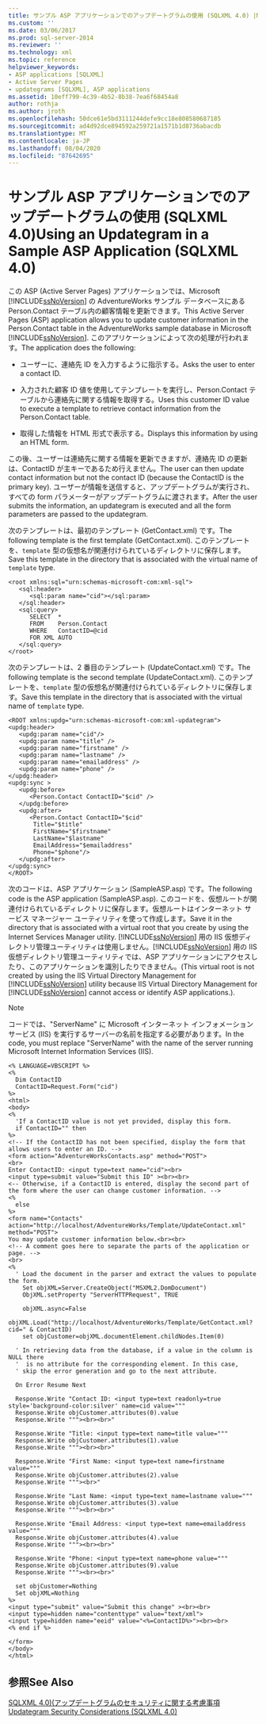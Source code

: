 ```yaml
---
title: サンプル ASP アプリケーションでのアップデートグラムの使用 (SQLXML 4.0) |Microsoft Docs
ms.custom: ''
ms.date: 03/06/2017
ms.prod: sql-server-2014
ms.reviewer: ''
ms.technology: xml
ms.topic: reference
helpviewer_keywords:
- ASP applications [SQLXML]
- Active Server Pages
- updategrams [SQLXML], ASP applications
ms.assetid: 10eff799-4c39-4b52-8b38-7ea6f68454a8
author: rothja
ms.author: jroth
ms.openlocfilehash: 50dce61e5bd3111244defe9cc18e808580687185
ms.sourcegitcommit: ad4d92dce894592a259721a1571b1d8736abacdb
ms.translationtype: MT
ms.contentlocale: ja-JP
ms.lasthandoff: 08/04/2020
ms.locfileid: "87642695"
---
```

# <a name="using-an-updategram-in-a-sample-asp-application-sqlxml-40"></a><span data-ttu-id="13d75-102">サンプル ASP アプリケーションでのアップデートグラムの使用 (SQLXML 4.0)</span><span class="sxs-lookup"><span data-stu-id="13d75-102">Using an Updategram in a Sample ASP Application (SQLXML 4.0)</span></span>
  <span data-ttu-id="13d75-103">この ASP (Active Server Pages) アプリケーションでは、Microsoft [!INCLUDE[ssNoVersion](../../../includes/ssnoversion-md.md)] の AdventureWorks サンプル データベースにある Person.Contact テーブル内の顧客情報を更新できます。</span><span class="sxs-lookup"><span data-stu-id="13d75-103">This Active Server Pages (ASP) application allows you to update customer information in the Person.Contact table in the AdventureWorks sample database in Microsoft [!INCLUDE[ssNoVersion](../../../includes/ssnoversion-md.md)].</span></span> <span data-ttu-id="13d75-104">このアプリケーションによって次の処理が行われます。</span><span class="sxs-lookup"><span data-stu-id="13d75-104">The application does the following:</span></span>  
  
-   <span data-ttu-id="13d75-105">ユーザーに、連絡先 ID を入力するように指示する。</span><span class="sxs-lookup"><span data-stu-id="13d75-105">Asks the user to enter a contact ID.</span></span>  
  
-   <span data-ttu-id="13d75-106">入力された顧客 ID 値を使用してテンプレートを実行し、Person.Contact テーブルから連絡先に関する情報を取得する。</span><span class="sxs-lookup"><span data-stu-id="13d75-106">Uses this customer ID value to execute a template to retrieve contact information from the Person.Contact table.</span></span>  
  
-   <span data-ttu-id="13d75-107">取得した情報を HTML 形式で表示する。</span><span class="sxs-lookup"><span data-stu-id="13d75-107">Displays this information by using an HTML form.</span></span>  
  
 <span data-ttu-id="13d75-108">この後、ユーザーは連絡先に関する情報を更新できますが、連絡先 ID の更新は、ContactID が主キーであるため行えません。</span><span class="sxs-lookup"><span data-stu-id="13d75-108">The user can then update contact information but not the contact ID (because the ContactID is the primary key).</span></span> <span data-ttu-id="13d75-109">ユーザーが情報を送信すると、アップデートグラムが実行され、すべての form パラメーターがアップデートグラムに渡されます。</span><span class="sxs-lookup"><span data-stu-id="13d75-109">After the user submits the information, an updategram is executed and all the form parameters are passed to the updategram.</span></span>  
  
 <span data-ttu-id="13d75-110">次のテンプレートは、最初のテンプレート (GetContact.xml) です。</span><span class="sxs-lookup"><span data-stu-id="13d75-110">The following template is the first template (GetContact.xml).</span></span> <span data-ttu-id="13d75-111">このテンプレートを、`template` 型の仮想名が関連付けられているディレクトリに保存します。</span><span class="sxs-lookup"><span data-stu-id="13d75-111">Save this template in the directory that is associated with the virtual name of `template` type.</span></span>  
  
```  
<root xmlns:sql="urn:schemas-microsoft-com:xml-sql">  
   <sql:header>  
      <sql:param name="cid"></sql:param>  
   </sql:header>  
   <sql:query>  
      SELECT  *   
      FROM    Person.Contact  
      WHERE   ContactID=@cid   
      FOR XML AUTO  
   </sql:query>  
</root>  
```  
  
 <span data-ttu-id="13d75-112">次のテンプレートは、2 番目のテンプレート (UpdateContact.xml) です。</span><span class="sxs-lookup"><span data-stu-id="13d75-112">The following template is the second template (UpdateContact.xml).</span></span> <span data-ttu-id="13d75-113">このテンプレートを、`template` 型の仮想名が関連付けられているディレクトリに保存します。</span><span class="sxs-lookup"><span data-stu-id="13d75-113">Save this template in the directory that is associated with the virtual name of `template` type.</span></span>  
  
```  
<ROOT xmlns:updg="urn:schemas-microsoft-com:xml-updategram">  
<updg:header>  
   <updg:param name="cid"/>  
   <updg:param name="title" />  
   <updg:param name="firstname" />  
   <updg:param name="lastname" />  
   <updg:param name="emailaddress" />  
   <updg:param name="phone" />  
</updg:header>  
<updg:sync >  
   <updg:before>  
      <Person.Contact ContactID="$cid" />   
   </updg:before>  
   <updg:after>  
      <Person.Contact ContactID="$cid"   
       Title="$title"  
       FirstName="$firstname"  
       LastName="$lastname"  
       EmailAddress="$emailaddress"  
       Phone="$phone"/>  
   </updg:after>  
</updg:sync>  
</ROOT>  
```  
  
 <span data-ttu-id="13d75-114">次のコードは、ASP アプリケーション (SampleASP.asp) です。</span><span class="sxs-lookup"><span data-stu-id="13d75-114">The following code is the ASP application (SampleASP.asp).</span></span> <span data-ttu-id="13d75-115">このコードを、仮想ルートが関連付けられているディレクトリに保存します。仮想ルートはインターネット サービス マネージャー ユーティリティを使って作成します。</span><span class="sxs-lookup"><span data-stu-id="13d75-115">Save it in the directory that is associated with a virtual root that you create by using the Internet Services Manager utility.</span></span> <span data-ttu-id="13d75-116">[!INCLUDE[ssNoVersion](../../../includes/ssnoversion-md.md)] 用の IIS 仮想ディレクトリ管理ユーティリティは使用しません。[!INCLUDE[ssNoVersion](../../../includes/ssnoversion-md.md)] 用の IIS 仮想ディレクトリ管理ユーティリティでは、ASP アプリケーションにアクセスしたり、このアプリケーションを識別したりできません。</span><span class="sxs-lookup"><span data-stu-id="13d75-116">(This virtual root is not created by using the IIS Virtual Directory Management for [!INCLUDE[ssNoVersion](../../../includes/ssnoversion-md.md)] utility because IIS Virtual Directory Management for [!INCLUDE[ssNoVersion](../../../includes/ssnoversion-md.md)] cannot access or identify ASP applications.).</span></span>  
  
> [!NOTE]  
>  <span data-ttu-id="13d75-117">コードでは、"ServerName" に Microsoft インターネット インフォメーション サービス (IIS) を実行するサーバーの名前を指定する必要があります。</span><span class="sxs-lookup"><span data-stu-id="13d75-117">In the code, you must replace "ServerName" with the name of the server running Microsoft Internet Information Services (IIS).</span></span>  
  
```  
<% LANGUAGE=VBSCRIPT %>  
<%  
  Dim ContactID  
  ContactID=Request.Form("cid")  
%>  
<html>  
<body>  
<%  
  'If a ContactID value is not yet provided, display this form.  
  if ContactID="" then  
%>  
<!-- If the ContactID has not been specified, display the form that allows users to enter an ID. -->  
<form action="AdventureWorksContacts.asp" method="POST">  
<br>  
Enter ContactID: <input type=text name="cid"><br>  
<input type=submit value="Submit this ID" ><br><br>  
<-- Otherwise, if a ContactID is entered, display the second part of the form where the user can change customer information. -->  
<%  
  else  
%>  
<form name="Contacts" action="http://localhost/AdventureWorks/Template/UpdateContact.xml" method="POST">  
You may update customer information below.<br><br>  
<!-- A comment goes here to separate the parts of the application or page. -->  
<br>  
<%  
  ' Load the document in the parser and extract the values to populate the form.  
    Set objXML=Server.CreateObject("MSXML2.DomDocument")  
    ObjXML.setProperty "ServerHTTPRequest", TRUE  
  
    objXML.async=False  
    objXML.Load("http://localhost/AdventureWorks/Template/GetContact.xml?cid=" & ContactID)  
    set objCustomer=objXML.documentElement.childNodes.Item(0)  
  
  ' In retrieving data from the database, if a value in the column is NULL there  
  '  is no attribute for the corresponding element. In this case,  
  ' skip the error generation and go to the next attribute.  
  
  On Error Resume Next  
  
  Response.Write "Contact ID: <input type=text readonly=true style='background-color:silver' name=cid value="""  
  Response.Write objCustomer.attributes(0).value  
  Response.Write """><br><br>"  
  
  Response.Write "Title: <input type=text name=title value="""  
  Response.Write objCustomer.attributes(1).value  
  Response.Write """><br><br>"  
  
  Response.Write "First Name: <input type=text name=firstname value="""  
  Response.Write objCustomer.attributes(2).value  
  Response.Write """><br>"  
  
  Response.Write "Last Name: <input type=text name=lastname value="""  
  Response.Write objCustomer.attributes(3).value  
  Response.Write """><br><br>"  
  
  Response.Write "Email Address: <input type=text name=emailaddress value="""  
  Response.Write objCustomer.attributes(4).value  
  Response.Write """><br><br>"  
  
  Response.Write "Phone: <input type=text name=phone value="""  
  Response.Write objCustomer.attributes(9).value  
  Response.Write """><br><br>"  
  
  set objCustomer=Nothing  
  Set objXML=Nothing  
%>  
<input type="submit" value="Submit this change" ><br><br>  
<input type=hidden name="contenttype" value="text/xml">  
<input type=hidden name="eeid" value="<%=ContactID%>"><br><br>  
<% end if %>  
  
</form>  
</body>  
</html>  
```  
  
## <a name="see-also"></a><span data-ttu-id="13d75-118">参照</span><span class="sxs-lookup"><span data-stu-id="13d75-118">See Also</span></span>  
 [<span data-ttu-id="13d75-119">SQLXML 4.0&#41;&#40;アップデートグラムのセキュリティに関する考慮事項</span><span class="sxs-lookup"><span data-stu-id="13d75-119">Updategram Security Considerations &#40;SQLXML 4.0&#41;</span></span>](../security/updategram-security-considerations-sqlxml-4-0.md)  
  
  
